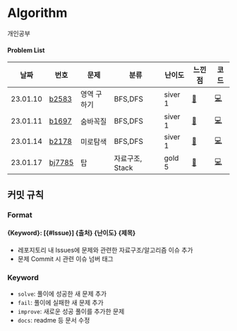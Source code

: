 # Algorithm
개인공부

#### Problem List

| 날짜     | 번호                                             | 문제                | 분류 |난이도|느낀점 |코드 |
| -------- | ------------------------------------------------ | ------------------| --------|---|---- | ----- |
| 23.01.10 | [b2583](https://www.acmicpc.net/problem/2583)|영역 구하기|  BFS,DFS |siver 1|[📘](백준/b2583_영역구하기.md)| [💻](백준/b2583_영역구하기.java)|
| 23.01.11 | [b1697](https://www.acmicpc.net/problem/1697)|숨바꼭질| BFS,DFS|siver 1|[📘](백준/b1697_숨바꼭질.md)| [💻](백준/b1697_숨바꼭질.java)|
| 23.01.14 | [b2178](https://www.acmicpc.net/problem/2178)|미로탐색| BFS,DFS|siver 1|[📘](백준/b2178_미로탐색.md)| [💻](백준/b2178_미로탐색.java)|
| 23.01.17 | [bj7785](https://www.acmicpc.net/problem/2493)|탑| 자료구조, Stack|gold 5|[📘](백준/b2493_탑.md)| [💻](백준/b2493_탑.java)|

## 커밋 규칙

### Format
#### {Keyword}: [{#Issue}] {출처} {난이도} {제목}
- 레포지토리 내 Issues에 문제와 관련한 자료구조/알고리즘 이슈 추가
- 문제 Commit 시 관련 이슈 넘버 태그 

### Keyword
- `solve`: 풀이에 성공한 새 문제 추가
- `fail`: 풀이에 실패한 새 문제 추가
- `improve`: 새로운 성공 풀이를 추가한 문제
- `docs`: readme 등 문서 수정
